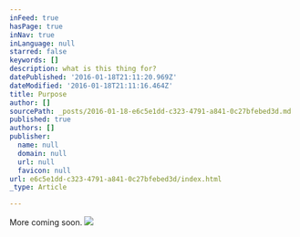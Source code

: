 ```yaml
---
inFeed: true
hasPage: true
inNav: true
inLanguage: null
starred: false
keywords: []
description: what is this thing for?
datePublished: '2016-01-18T21:11:20.969Z'
dateModified: '2016-01-18T21:11:16.464Z'
title: Purpose
author: []
sourcePath: _posts/2016-01-18-e6c5e1dd-c323-4791-a841-0c27bfebed3d.md
published: true
authors: []
publisher:
  name: null
  domain: null
  url: null
  favicon: null
url: e6c5e1dd-c323-4791-a841-0c27bfebed3d/index.html
_type: Article

---
```

More coming soon.
![](https://the-grid-user-content.s3-us-west-2.amazonaws.com/3f419312-d407-4bd7-8bff-07f4f8646c86.jpg)